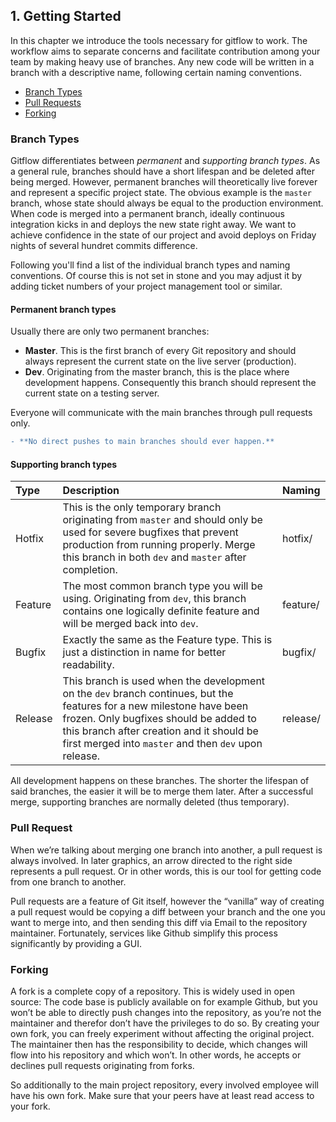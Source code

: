 ## 1. Getting Started

In this chapter we introduce the tools necessary for gitflow to work. The workflow aims to separate concerns and facilitate contribution among your team by making heavy use of branches. Any new code will be written in a branch with a descriptive name, following certain naming conventions.

* [Branch Types](#branch-types)
* [Pull Requests](#pull-requests)
* [Forking](#forking)

### Branch Types

Gitflow differentiates between *permanent* and *supporting branch types*. As a general rule, branches should have a short lifespan and be deleted after being merged. However, permanent branches will theoretically live forever and represent a specific project state. The obvious example is the `master` branch, whose state should always be equal to the production environment. When code is merged into a permanent branch, ideally continuous integration kicks in and deploys the new state right away. We want to achieve confidence in the state of our project and avoid deploys on Friday nights of several hundret commits difference.

Following you'll find a list of the individual branch types and naming conventions. Of course this is not set in stone and you may adjust it by adding ticket numbers of your project management tool or similar.


#### Permanent branch types

Usually there are only two permanent branches:

* **Master**. This is the first branch of every Git repository and should always represent the current state on the live server (production). 
* **Dev**. Originating from the master branch, this is the place where development happens. Consequently this branch should represent the current state on a testing server.

Everyone will communicate with the main branches through pull requests only. 

```diff
- **No direct pushes to main branches should ever happen.**
```


#### Supporting branch types

| Type | Description | Naming |
| :------------- | :------------- | :----- |
| Hotfix | This is the only temporary branch originating from `master` and should only be used for severe bugfixes that prevent production from running properly. Merge this branch in both `dev` and `master` after completion. | hotfix/<name> |
| Feature | The most common branch type you will be using. Originating from `dev`, this branch contains one logically definite feature and will be merged back into `dev`. | feature/<name> |
| Bugfix | Exactly the same as the Feature type. This is just a distinction in name for better readability. | bugfix/<name> |
| Release | This branch is used when the development on the `dev` branch continues, but the features for a new milestone have been frozen. Only bugfixes should be added to this branch after creation and it should be first merged into `master` and then `dev` upon release. | release/<name> |

All development happens on these branches. The shorter the lifespan of said branches, the easier it will be to merge them later. After a successful merge, supporting branches are normally deleted (thus temporary).


### Pull Request

When we’re talking about merging one branch into another, a pull request is always involved. In later graphics, an arrow directed to the right side represents a pull request. Or in other words, this is our tool for getting code from one branch to another.

Pull requests are a feature of Git itself, however the “vanilla” way of creating a pull request would be copying a diff between your branch and the one you want to merge into, and then sending this diff via Email to the repository maintainer. Fortunately, services like Github simplify this process significantly by providing a GUI.


### Forking

A fork is a complete copy of a repository. This is widely used in open source: The code base is publicly available on for example Github, but you won’t be able to directly push changes into the repository, as you’re not the maintainer and therefor don’t have the privileges to do so. By creating your own fork, you can freely experiment without affecting the original project. The maintainer then has the responsibility to decide, which changes will flow into his repository and which won’t. In other words, he accepts or declines pull requests originating from forks.

So additionally to the main project repository, every involved employee will have his own fork. Make sure that your peers have at least read access to your fork.
